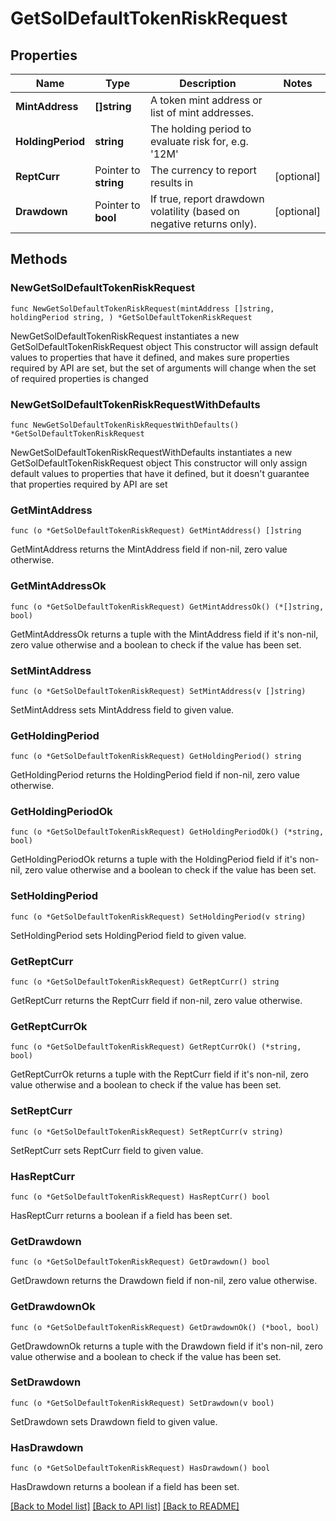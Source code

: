 # GetSolDefaultTokenRiskRequest

## Properties

Name | Type | Description | Notes
------------ | ------------- | ------------- | -------------
**MintAddress** | **[]string** | A token mint address or list of mint addresses. | 
**HoldingPeriod** | **string** | The holding period to evaluate risk for, e.g. &#39;12M&#39; | 
**ReptCurr** | Pointer to **string** | The currency to report results in | [optional] 
**Drawdown** | Pointer to **bool** | If true, report drawdown volatility (based on negative returns only). | [optional] 

## Methods

### NewGetSolDefaultTokenRiskRequest

`func NewGetSolDefaultTokenRiskRequest(mintAddress []string, holdingPeriod string, ) *GetSolDefaultTokenRiskRequest`

NewGetSolDefaultTokenRiskRequest instantiates a new GetSolDefaultTokenRiskRequest object
This constructor will assign default values to properties that have it defined,
and makes sure properties required by API are set, but the set of arguments
will change when the set of required properties is changed

### NewGetSolDefaultTokenRiskRequestWithDefaults

`func NewGetSolDefaultTokenRiskRequestWithDefaults() *GetSolDefaultTokenRiskRequest`

NewGetSolDefaultTokenRiskRequestWithDefaults instantiates a new GetSolDefaultTokenRiskRequest object
This constructor will only assign default values to properties that have it defined,
but it doesn't guarantee that properties required by API are set

### GetMintAddress

`func (o *GetSolDefaultTokenRiskRequest) GetMintAddress() []string`

GetMintAddress returns the MintAddress field if non-nil, zero value otherwise.

### GetMintAddressOk

`func (o *GetSolDefaultTokenRiskRequest) GetMintAddressOk() (*[]string, bool)`

GetMintAddressOk returns a tuple with the MintAddress field if it's non-nil, zero value otherwise
and a boolean to check if the value has been set.

### SetMintAddress

`func (o *GetSolDefaultTokenRiskRequest) SetMintAddress(v []string)`

SetMintAddress sets MintAddress field to given value.


### GetHoldingPeriod

`func (o *GetSolDefaultTokenRiskRequest) GetHoldingPeriod() string`

GetHoldingPeriod returns the HoldingPeriod field if non-nil, zero value otherwise.

### GetHoldingPeriodOk

`func (o *GetSolDefaultTokenRiskRequest) GetHoldingPeriodOk() (*string, bool)`

GetHoldingPeriodOk returns a tuple with the HoldingPeriod field if it's non-nil, zero value otherwise
and a boolean to check if the value has been set.

### SetHoldingPeriod

`func (o *GetSolDefaultTokenRiskRequest) SetHoldingPeriod(v string)`

SetHoldingPeriod sets HoldingPeriod field to given value.


### GetReptCurr

`func (o *GetSolDefaultTokenRiskRequest) GetReptCurr() string`

GetReptCurr returns the ReptCurr field if non-nil, zero value otherwise.

### GetReptCurrOk

`func (o *GetSolDefaultTokenRiskRequest) GetReptCurrOk() (*string, bool)`

GetReptCurrOk returns a tuple with the ReptCurr field if it's non-nil, zero value otherwise
and a boolean to check if the value has been set.

### SetReptCurr

`func (o *GetSolDefaultTokenRiskRequest) SetReptCurr(v string)`

SetReptCurr sets ReptCurr field to given value.

### HasReptCurr

`func (o *GetSolDefaultTokenRiskRequest) HasReptCurr() bool`

HasReptCurr returns a boolean if a field has been set.

### GetDrawdown

`func (o *GetSolDefaultTokenRiskRequest) GetDrawdown() bool`

GetDrawdown returns the Drawdown field if non-nil, zero value otherwise.

### GetDrawdownOk

`func (o *GetSolDefaultTokenRiskRequest) GetDrawdownOk() (*bool, bool)`

GetDrawdownOk returns a tuple with the Drawdown field if it's non-nil, zero value otherwise
and a boolean to check if the value has been set.

### SetDrawdown

`func (o *GetSolDefaultTokenRiskRequest) SetDrawdown(v bool)`

SetDrawdown sets Drawdown field to given value.

### HasDrawdown

`func (o *GetSolDefaultTokenRiskRequest) HasDrawdown() bool`

HasDrawdown returns a boolean if a field has been set.


[[Back to Model list]](../README.md#documentation-for-models) [[Back to API list]](../README.md#documentation-for-api-endpoints) [[Back to README]](../README.md)


